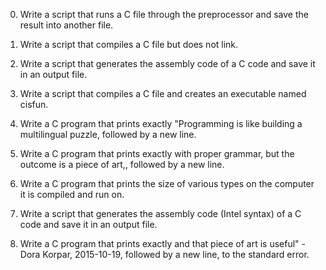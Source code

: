 0.	Write a script that runs a C file through the preprocessor and save the result into another file.

1.	Write a script that compiles a C file but does not link.

2.	Write a script that generates the assembly code of a C code and save it in an output file.

3.	Write a script that compiles a C file and creates an executable named cisfun.

4.	Write a C program that prints exactly "Programming is like building a multilingual puzzle, followed by a new line.

5.	Write a C program that prints exactly with proper grammar, but the outcome is a piece of art,, followed by a new line.

6.	Write a C program that prints the size of various types on the computer it is compiled and run on.

7.	Write a script that generates the assembly code (Intel syntax) of a C code and save it in an output file.

8.	Write a C program that prints exactly and that piece of art is useful" - Dora Korpar, 2015-10-19, followed by a new line, to the standard error.

